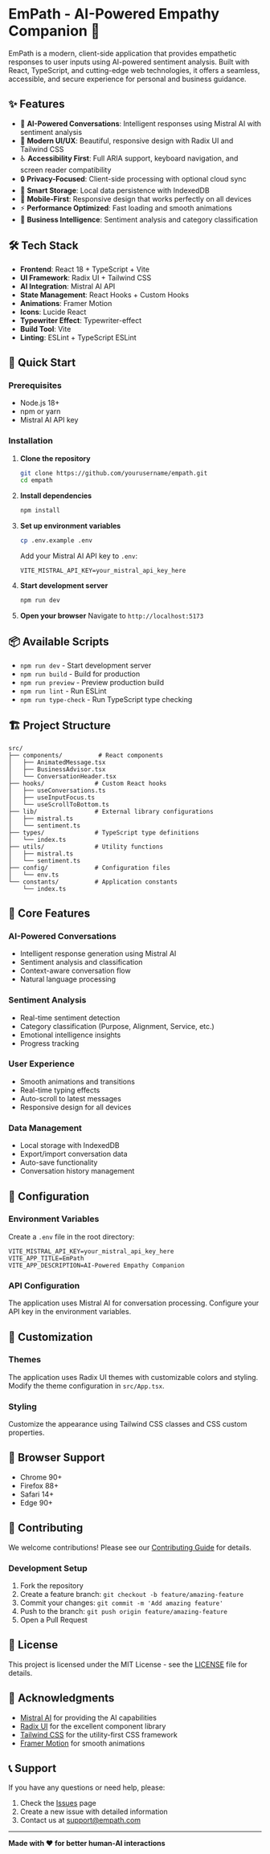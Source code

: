 # EmPath - AI-Powered Empathy Companion 🌟

EmPath is a modern, client-side application that provides empathetic responses to user inputs using AI-powered sentiment analysis. Built with React, TypeScript, and cutting-edge web technologies, it offers a seamless, accessible, and secure experience for personal and business guidance.

## ✨ Features

- 🤖 **AI-Powered Conversations**: Intelligent responses using Mistral AI with sentiment analysis
- 🎨 **Modern UI/UX**: Beautiful, responsive design with Radix UI and Tailwind CSS
- ♿ **Accessibility First**: Full ARIA support, keyboard navigation, and screen reader compatibility
- 🔒 **Privacy-Focused**: Client-side processing with optional cloud sync
- 💾 **Smart Storage**: Local data persistence with IndexedDB
- 📱 **Mobile-First**: Responsive design that works perfectly on all devices
- ⚡ **Performance Optimized**: Fast loading and smooth animations
- 🎯 **Business Intelligence**: Sentiment analysis and category classification

## 🛠️ Tech Stack

- **Frontend**: React 18 + TypeScript + Vite
- **UI Framework**: Radix UI + Tailwind CSS
- **AI Integration**: Mistral AI API
- **State Management**: React Hooks + Custom Hooks
- **Animations**: Framer Motion
- **Icons**: Lucide React
- **Typewriter Effect**: Typewriter-effect
- **Build Tool**: Vite
- **Linting**: ESLint + TypeScript ESLint

## 🚀 Quick Start

### Prerequisites
- Node.js 18+ 
- npm or yarn
- Mistral AI API key

### Installation

1. **Clone the repository**
   ```bash
   git clone https://github.com/yourusername/empath.git
   cd empath
   ```

2. **Install dependencies**
   ```bash
   npm install
   ```

3. **Set up environment variables**
   ```bash
   cp .env.example .env
   ```
   
   Add your Mistral AI API key to `.env`:
   ```env
   VITE_MISTRAL_API_KEY=your_mistral_api_key_here
   ```

4. **Start development server**
   ```bash
   npm run dev
   ```

5. **Open your browser**
   Navigate to `http://localhost:5173`

## 📦 Available Scripts

- `npm run dev` - Start development server
- `npm run build` - Build for production
- `npm run preview` - Preview production build
- `npm run lint` - Run ESLint
- `npm run type-check` - Run TypeScript type checking

## 🏗️ Project Structure

```
src/
├── components/          # React components
│   ├── AnimatedMessage.tsx
│   ├── BusinessAdvisor.tsx
│   └── ConversationHeader.tsx
├── hooks/              # Custom React hooks
│   ├── useConversations.ts
│   ├── useInputFocus.ts
│   └── useScrollToBottom.ts
├── lib/                # External library configurations
│   ├── mistral.ts
│   └── sentiment.ts
├── types/              # TypeScript type definitions
│   └── index.ts
├── utils/              # Utility functions
│   ├── mistral.ts
│   └── sentiment.ts
├── config/             # Configuration files
│   └── env.ts
└── constants/          # Application constants
    └── index.ts
```

## 🎯 Core Features

### AI-Powered Conversations
- Intelligent response generation using Mistral AI
- Sentiment analysis and classification
- Context-aware conversation flow
- Natural language processing

### Sentiment Analysis
- Real-time sentiment detection
- Category classification (Purpose, Alignment, Service, etc.)
- Emotional intelligence insights
- Progress tracking

### User Experience
- Smooth animations and transitions
- Real-time typing effects
- Auto-scroll to latest messages
- Responsive design for all devices

### Data Management
- Local storage with IndexedDB
- Export/import conversation data
- Auto-save functionality
- Conversation history management

## 🔧 Configuration

### Environment Variables

Create a `.env` file in the root directory:

```env
VITE_MISTRAL_API_KEY=your_mistral_api_key_here
VITE_APP_TITLE=EmPath
VITE_APP_DESCRIPTION=AI-Powered Empathy Companion
```

### API Configuration

The application uses Mistral AI for conversation processing. Configure your API key in the environment variables.

## 🎨 Customization

### Themes
The application uses Radix UI themes with customizable colors and styling. Modify the theme configuration in `src/App.tsx`.

### Styling
Customize the appearance using Tailwind CSS classes and CSS custom properties.

## 📱 Browser Support

- Chrome 90+
- Firefox 88+
- Safari 14+
- Edge 90+

## 🤝 Contributing

We welcome contributions! Please see our [Contributing Guide](CONTRIBUTING.md) for details.

### Development Setup

1. Fork the repository
2. Create a feature branch: `git checkout -b feature/amazing-feature`
3. Commit your changes: `git commit -m 'Add amazing feature'`
4. Push to the branch: `git push origin feature/amazing-feature`
5. Open a Pull Request

## 📄 License

This project is licensed under the MIT License - see the [LICENSE](LICENSE) file for details.

## 🙏 Acknowledgments

- [Mistral AI](https://mistral.ai/) for providing the AI capabilities
- [Radix UI](https://www.radix-ui.com/) for the excellent component library
- [Tailwind CSS](https://tailwindcss.com/) for the utility-first CSS framework
- [Framer Motion](https://www.framer.com/motion/) for smooth animations

## 📞 Support

If you have any questions or need help, please:

1. Check the [Issues](https://github.com/yourusername/empath/issues) page
2. Create a new issue with detailed information
3. Contact us at support@empath.com

---

**Made with ❤️ for better human-AI interactions**
